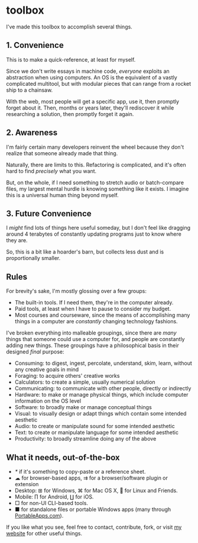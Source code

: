# toolbox

I've made this toolbox to accomplish several things.

## 1. Convenience

This is to make a quick-reference, at least for myself.

Since we don't write essays in machine code, _everyone_ exploits an abstraction when using computers. An OS is the equivalent of a vastly complicated multitool, but with modular pieces that can range from a rocket ship to a chainsaw.

With the web, most people will get a specific app, use it, then promptly forget about it. Then, months or years later, they'll rediscover it while researching a solution, then promptly forget it again.

## 2. Awareness

I'm fairly certain many developers reinvent the wheel because they don't realize that someone already made that thing.

Naturally, there are limits to this. Refactoring is complicated, and it's often hard to find *precisely* what you want.

But, on the whole, if I need something to stretch audio or batch-compare files, my largest mental hurdle is knowing something like it exists. I imagine this is a universal human thing beyond myself.

## 3. Future Convenience

I _might_ find lots of things here useful someday, but I don't feel like dragging around 4 terabytes of constantly updating programs just to know where they are.

So, this is a bit like a hoarder's barn, but collects less dust and is proportionally smaller.

## Rules

For brevity's sake, I'm mostly glossing over a few groups:

* The built-in tools. If I need them, they're in the computer already.
* Paid tools, at least when I have to pause to consider my budget.
* Most courses and courseware, since the means of accomplishing many things in a computer are *constantly* changing technology fashions.

I've broken everything into malleable groupings, since there are *many* things that someone could use a computer for, and people are constantly adding new things. These groupings have a philosophical basis in their designed *final* purpose:

* Consuming: to digest, ingest, percolate, understand, skim, learn, without any creative goals in mind
* Foraging: to acquire others' creative works
* Calculators: to create a simple, usually numerical solution
* Communicating: to communicate with other people, directly or indirectly
* Hardware: to make or manage physical things, which include computer information on the OS level
* Software: to broadly make or manage conceptual things
* Visual: to visually design or adapt things which contain some intended aesthetic
* Audio: to create or manipulate sound for some intended aesthetic
* Text: to create or manipulate language for some intended aesthetic
* Productivity: to broadly streamline doing any of the above

## What it needs, out-of-the-box

* _*_ if it's something to copy-paste or a reference sheet.
* ☁ for browser-based apps, ⇉ for a browser/software plugin or extension
* Desktop: ⊞ for Windows, ⌘ for Mac OS X, 🐧 for Linux and Friends.
* Mobile: ∏ for Android, ∐ for iOS.
* □ for non-UI CLI-based tools.
* ■ for standalone files or portable Windows apps (many through [PortableApps.com](https://portableapps.com/)).

If you like what you see, feel free to contact, contribute, fork, or visit [my website](https://stucky.tech) for other useful things.
